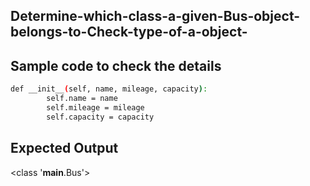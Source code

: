 ## Determine-which-class-a-given-Bus-object-belongs-to-Check-type-of-a-object-
## Sample code to check the details 
```sh
def __init__(self, name, mileage, capacity):
        self.name = name
        self.mileage = mileage
        self.capacity = capacity
```
## Expected Output
<class '__main__.Bus'>
        
